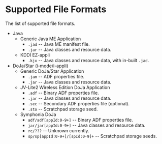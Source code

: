 # Supported File Formats

The list of supported file formats.

 * Java
   * Generic Java ME Application
     * `.jad` -- Java ME manifest file.
     * `.jar` -- Java classes and resource data.
   * KDDI EZ-appli
     * `.kjx` -- Java classes and resource data, with in-built `.jad`.
 * DoJa/Star (i-mode/i-appli)
   * Generic DoJa/Star Application
     * `.jam` -- ADF properties file.
     * `.jar` -- Java classes and resource data.
   * JV-Lite2 Wireless Edition DoJa Application
     * `.adf` -- Binary ADF properties file.
     * `.jar` -- Java classes and resource data.
     * `.sec` -- Secondary ADF properties file (optional).
     * `.sto` -- Scratchpad storage seed.
   * Symphonia DoJa
     * `adf/adf[appId:0-9+]` -- Binary ADF properties file.
     * `jar/jar[appId:0-9+]` -- Java classes and resource data.
     * `rc/???` -- Unknown currently.
     * `sp/sp[appId:0-9+]/[spId:0-9]+` -- Scratchpad storage seeds.
